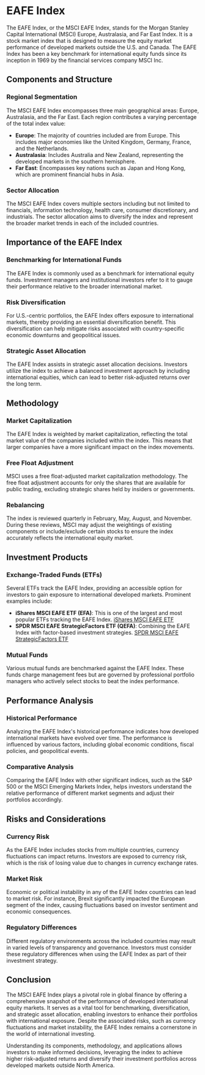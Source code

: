 # EAFE Index

The EAFE Index, or the MSCI EAFE Index, stands for the Morgan Stanley Capital International (MSCI) Europe, Australasia, and Far East Index. It is a stock market index that is designed to measure the equity market performance of developed markets outside the U.S. and Canada. The EAFE Index has been a key benchmark for international equity funds since its inception in 1969 by the financial services company MSCI Inc.

## Components and Structure

### Regional Segmentation
The MSCI EAFE Index encompasses three main geographical areas: Europe, Australasia, and the Far East. Each region contributes a varying percentage of the total index value:
- **Europe**: The majority of countries included are from Europe. This includes major economies like the United Kingdom, Germany, France, and the Netherlands.
- **Australasia**: Includes Australia and New Zealand, representing the developed markets in the southern hemisphere.
- **Far East**: Encompasses key nations such as Japan and Hong Kong, which are prominent financial hubs in Asia.

### Sector Allocation
The MSCI EAFE Index covers multiple sectors including but not limited to financials, information technology, health care, consumer discretionary, and industrials. The sector allocation aims to diversify the index and represent the broader market trends in each of the included countries.

## Importance of the EAFE Index

### Benchmarking for International Funds
The EAFE Index is commonly used as a benchmark for international equity funds. Investment managers and institutional investors refer to it to gauge their performance relative to the broader international market.

### Risk Diversification
For U.S.-centric portfolios, the EAFE Index offers exposure to international markets, thereby providing an essential diversification benefit. This diversification can help mitigate risks associated with country-specific economic downturns and geopolitical issues.

### Strategic Asset Allocation
The EAFE Index assists in strategic asset allocation decisions. Investors utilize the index to achieve a balanced investment approach by including international equities, which can lead to better risk-adjusted returns over the long term.

## Methodology

### Market Capitalization
The EAFE Index is weighted by market capitalization, reflecting the total market value of the companies included within the index. This means that larger companies have a more significant impact on the index movements.

### Free Float Adjustment
MSCI uses a free float-adjusted market capitalization methodology. The free float adjustment accounts for only the shares that are available for public trading, excluding strategic shares held by insiders or governments.

### Rebalancing
The index is reviewed quarterly in February, May, August, and November. During these reviews, MSCI may adjust the weightings of existing components or include/exclude certain stocks to ensure the index accurately reflects the international equity market.

## Investment Products

### Exchange-Traded Funds (ETFs)
Several ETFs track the EAFE Index, providing an accessible option for investors to gain exposure to international developed markets. Prominent examples include:
- **iShares MSCI EAFE ETF (EFA)**: This is one of the largest and most popular ETFs tracking the EAFE Index. [iShares MSCI EAFE ETF](https://www.ishares.com/us/products/239623/)
- **SPDR MSCI EAFE StrategicFactors ETF (QEFA)**: Combining the EAFE Index with factor-based investment strategies. [SPDR MSCI EAFE StrategicFactors ETF](https://www.ssga.com/us/en/individual/etfs/funds/spdr-msci-eafe-strategicfactors-etf-qefa)

### Mutual Funds
Various mutual funds are benchmarked against the EAFE Index. These funds charge management fees but are governed by professional portfolio managers who actively select stocks to beat the index performance.

## Performance Analysis

### Historical Performance
Analyzing the EAFE Index's historical performance indicates how developed international markets have evolved over time. The performance is influenced by various factors, including global economic conditions, fiscal policies, and geopolitical events.

### Comparative Analysis
Comparing the EAFE Index with other significant indices, such as the S&P 500 or the MSCI Emerging Markets Index, helps investors understand the relative performance of different market segments and adjust their portfolios accordingly.

## Risks and Considerations

### Currency Risk
As the EAFE Index includes stocks from multiple countries, currency fluctuations can impact returns. Investors are exposed to currency risk, which is the risk of losing value due to changes in currency exchange rates.

### Market Risk
Economic or political instability in any of the EAFE Index countries can lead to market risk. For instance, Brexit significantly impacted the European segment of the index, causing fluctuations based on investor sentiment and economic consequences.

### Regulatory Differences
Different regulatory environments across the included countries may result in varied levels of transparency and governance. Investors must consider these regulatory differences when using the EAFE Index as part of their investment strategy.

## Conclusion

The MSCI EAFE Index plays a pivotal role in global finance by offering a comprehensive snapshot of the performance of developed international equity markets. It serves as a vital tool for benchmarking, diversification, and strategic asset allocation, enabling investors to enhance their portfolios with international exposure. Despite the associated risks, such as currency fluctuations and market instability, the EAFE Index remains a cornerstone in the world of international investing. 

Understanding its components, methodology, and applications allows investors to make informed decisions, leveraging the index to achieve higher risk-adjusted returns and diversify their investment portfolios across developed markets outside North America.